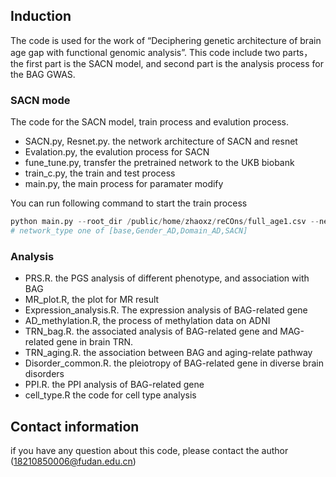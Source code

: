 ## Induction
The code is used for the work of “Deciphering genetic architecture of brain age gap with functional genomic analysis”.
This code include two parts，the first part is the SACN model, and second part is the analysis process for the BAG GWAS.

### SACN mode 
The code for the SACN model, train process and evalution process.
- SACN.py, Resnet.py. the network architecture of SACN and resnet
- Evalation.py, the evalution process for SACN
- fune_tune.py, transfer the pretrained  network to the UKB biobank
- train_c.py, the train and test process
- main.py, the main process for paramater modify

You can run  following command to start the train process
```python
python main.py --root_dir /public/home/zhaoxz/reCOns/full_age1.csv --network_type SACN --model_name SACN --base SACN --epochs 200 --batch_size 12  --lr 1e-04
# network_type one of [base,Gender_AD,Domain_AD,SACN]
```
### Analysis
- PRS.R. the PGS analysis of different phenotype, and association with BAG
- MR_plot.R, the plot for MR result
- Expression_analysis.R. The expression analysis of BAG-related gene
- AD_methylation.R, the process of methylation data on ADNI
- TRN_bag.R. the associated analysis of BAG-related gene and MAG-related gene in brain TRN.
- TRN_aging.R. the association between BAG and aging-relate pathway
- Disorder_common.R.  the pleiotropy of BAG-related gene in diverse brain disorders
- PPI.R. the PPI analysis of BAG-related gene
- cell_type.R the code for cell type analysis

## Contact information
if you have any question about this code, please contact the author (18210850006@fudan.edu.cn)
